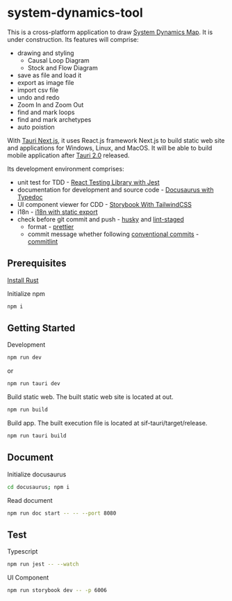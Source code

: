 # system-dynamics-tool

This is a cross-platform application to draw [System Dynamics Map](https://www.systems-thinking.org/). It is under construction. Its features will comprise:

- drawing and styling
  - Causal Loop Diagram
  - Stock and Flow Diagram
- save as file and load it
- export as image file
- import csv file
- undo and redo
- Zoom In and Zoom Out
- find and mark loops
- find and mark archetypes
- auto poistion

With [Tauri Next.js](https://tauri.app/v1/guides/getting-started/setup/next-js), it uses React.js framework Next.js to build static web site and applications for Windows, Linux, and MacOS. It will be able to build mobile application after [Tauri 2.0](https://beta.tauri.app/blog/tauri-2-0-0-beta/) released.

Its development environment comprises:

- unit test for TDD - [React Testing Library with Jest](https://www.freecodecamp.org/news/how-to-setup-react-testing-library-with-nextjs/)
- documentation for development and source code - [Docusaurus with Typedoc](https://github.com/tgreyuk/typedoc-plugin-markdown/tree/master/packages/docusaurus-plugin-typedoc)
- UI component viewer for CDD - [Storybook With TailwindCSS](https://dev.to/lico/nextjs-using-tailwind-with-storybook-5aie)
- i18n - [i18n with static export](https://github.com/martinkr/next-export-i18n)
- check before git commit and push - [husky](https://typicode.github.io/husky/get-started.html) and [lint-staged](https://github.com/lint-staged/lint-staged#configuration)
  - format - [prettier](https://prettier.io/docs/en/precommit.html)
  - commit message whether following [conventional commits](https://www.conventionalcommits.org/) - [commitlint](https://commitlint.js.org/guides/getting-started.html)

## Prerequisites

[Install Rust](https://tauri.app/v1/guides/getting-started/prerequisites)

Initialize npm

```bash
npm i
```

## Getting Started

Development

```bash
npm run dev
```

or

```bash
npm run tauri dev
```

Build static web. The built static web site is located at out.

```bash
npm run build
```

Build app. The built execution file is located at sif-tauri/target/release.

```bash
npm run tauri build
```

## Document

Initialize docusaurus

```bash
cd docusaurus; npm i
```

Read document

```bash
npm run doc start -- -- --port 8080
```

## Test

Typescript

```bash
npm run jest -- --watch
```

UI Component

```bash
npm run storybook dev -- -p 6006
```
